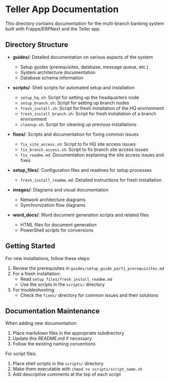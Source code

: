# Teller App Documentation

This directory contains documentation for the multi-branch banking system built with Frappe/ERPNext and the Teller app.

## Directory Structure

- **guides/**: Detailed documentation on various aspects of the system
  - Setup guides (prerequisites, database, message queue, etc.)
  - System architecture documentation
  - Database schema information
  
- **scripts/**: Shell scripts for automated setup and installation
  - `setup_hq.sh`: Script for setting up the headquarters node
  - `setup_branch.sh`: Script for setting up branch nodes
  - `fresh_install.sh`: Script for fresh installation of the HQ environment
  - `fresh_install_branch.sh`: Script for fresh installation of a branch environment
  - `cleanup.sh`: Script for cleaning up previous installations
  
- **fixes/**: Scripts and documentation for fixing common issues
  - `fix_site_access.sh`: Script to fix HQ site access issues
  - `fix_branch_access.sh`: Script to fix branch site access issues
  - `fix_readme.md`: Documentation explaining the site access issues and fixes
  
- **setup_files/**: Configuration files and readmes for setup processes
  - `fresh_install_readme.md`: Detailed instructions for fresh installation

- **images/**: Diagrams and visual documentation
  - Network architecture diagrams
  - Synchronization flow diagrams
  
- **word_docs/**: Word document generation scripts and related files
  - HTML files for document generation
  - PowerShell scripts for conversions

## Getting Started

For new installations, follow these steps:

1. Review the prerequisites in `guides/setup_guide_part1_prerequisites.md`
2. For a fresh installation:
   - Read `setup_files/fresh_install_readme.md`
   - Use the scripts in the `scripts/` directory
3. For troubleshooting:
   - Check the `fixes/` directory for common issues and their solutions

## Documentation Maintenance

When adding new documentation:

1. Place markdown files in the appropriate subdirectory
2. Update this README.md if necessary
3. Follow the existing naming conventions

For script files:
1. Place shell scripts in the `scripts/` directory
2. Make them executable with `chmod +x scripts/script_name.sh`
3. Add descriptive comments at the top of each script 